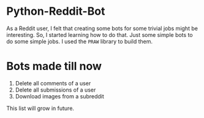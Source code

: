 # Python-Reddit-Bot

As a Reddit user, I felt that creating some bots for some trivial jobs might be interesting. So, I started learning how to do that. Just some simple bots to do some simple jobs. I used the `PRAW` library to build them. 

# Bots made till now
1. Delete all comments of a user
2. Delete all submissions of a user
3. Download images from a subreddit

This list will grow in future.